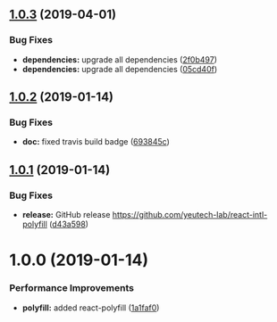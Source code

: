 ## [1.0.3](https://github.com/yeutech-lab/react-intl-polyfill/compare/v1.0.2...v1.0.3) (2019-04-01)


### Bug Fixes

* **dependencies:** upgrade all dependencies ([2f0b497](https://github.com/yeutech-lab/react-intl-polyfill/commit/2f0b497))
* **dependencies:** upgrade all dependencies ([05cd40f](https://github.com/yeutech-lab/react-intl-polyfill/commit/05cd40f))

## [1.0.2](https://github.com/yeutech-lab/react-intl-polyfill/compare/v1.0.1...v1.0.2) (2019-01-14)


### Bug Fixes

* **doc:** fixed travis build badge ([693845c](https://github.com/yeutech-lab/react-intl-polyfill/commit/693845c))

## [1.0.1](https://github.com/yeutech-lab/react-intl-polyfill/compare/v1.0.0...v1.0.1) (2019-01-14)


### Bug Fixes

* **release:** GitHub release https://github.com/yeutech-lab/react-intl-polyfill ([d43a598](https://github.com/yeutech-lab/react-intl-polyfill/commit/d43a598))

# 1.0.0 (2019-01-14)


### Performance Improvements

* **polyfill:** added react-polyfill ([1a1faf0](https://module.kopaxgroup.com/yeutech/react-intl-polyfill/commit/1a1faf0))
